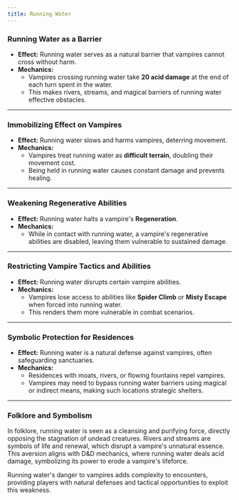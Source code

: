 ```yaml
---
title: Running Water
---
```


### **Running Water as a Barrier**  

- **Effect:** Running water serves as a natural barrier that vampires cannot cross without harm.  
- **Mechanics:**  
  - Vampires crossing running water take **20 acid damage** at the end of each turn spent in the water.  
  - This makes rivers, streams, and magical barriers of running water effective obstacles.  

---

### **Immobilizing Effect on Vampires**  

- **Effect:** Running water slows and harms vampires, deterring movement.  
- **Mechanics:**  
  - Vampires treat running water as **difficult terrain**, doubling their movement cost.  
  - Being held in running water causes constant damage and prevents healing.  

---

### **Weakening Regenerative Abilities**  

- **Effect:** Running water halts a vampire's **Regeneration**.  
- **Mechanics:**  
  - While in contact with running water, a vampire's regenerative abilities are disabled, leaving them vulnerable to sustained damage.  

---

### **Restricting Vampire Tactics and Abilities**  

- **Effect:** Running water disrupts certain vampire abilities.  
- **Mechanics:**  
  - Vampires lose access to abilities like **Spider Climb** or **Misty Escape** when forced into running water.  
  - This renders them more vulnerable in combat scenarios.  

---

### **Symbolic Protection for Residences**  

- **Effect:** Running water is a natural defense against vampires, often safeguarding sanctuaries.  
- **Mechanics:**  
  - Residences with moats, rivers, or flowing fountains repel vampires.  
  - Vampires may need to bypass running water barriers using magical or indirect means, making such locations strategic shelters.  

---

### **Folklore and Symbolism**  

In folklore, running water is seen as a cleansing and purifying force, directly opposing the stagnation of undead creatures. Rivers and streams are symbols of life and renewal, which disrupt a vampire's unnatural essence. This aversion aligns with D&D mechanics, where running water deals acid damage, symbolizing its power to erode a vampire's lifeforce.  

Running water's danger to vampires adds complexity to encounters, providing players with natural defenses and tactical opportunities to exploit this weakness.  
